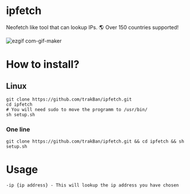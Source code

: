 # ipfetch
Neofetch like tool that can lookup IPs. 🌎 Over 150 countries supported!

![ezgif com-gif-maker](https://user-images.githubusercontent.com/81049050/158081113-9c14ac50-5f8d-42e1-ba01-da2d873ea520.gif)

# How to install?

## Linux
```
git clone https://github.com/trakBan/ipfetch.git
cd ipfetch
# You will need sudo to move the programm to /usr/bin/
sh setup.sh
```
### One line
``` git clone https://github.com/trakBan/ipfetch.git && cd ipfetch && sh setup.sh ```

# Usage
```
-ip {ip address} - This will lookup the ip address you have chosen
```
